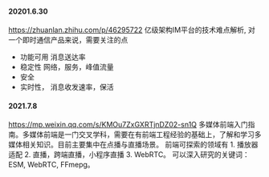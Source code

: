#### 20201.6.30
https://zhuanlan.zhihu.com/p/46295722 亿级架构IM平台的技术难点解析, 对一个即时通信产品来说，需要关注的点
* 功能可用 消息送达率
* 稳定性 网络，服务，峰值流量
* 安全
* 实时性， 消息收发速率，保活


#### 2021.7.8 
https://mp.weixin.qq.com/s/KMOu7ZxGXRTjnDZ02-sn1Q 多媒体前端入门指南。多媒体前端是一门交叉学科，需要在有前端工程经验的基础上，了解和学习多媒体相关知识。目前主要集中在点播与直播场景。 前端可探索的领域有 1. 播放器适配  2. 直播，跨端直播，小程序直播 3. WebRTC。 可以深入研究的关键词： ESM, WebRTC,  FFmepg。

